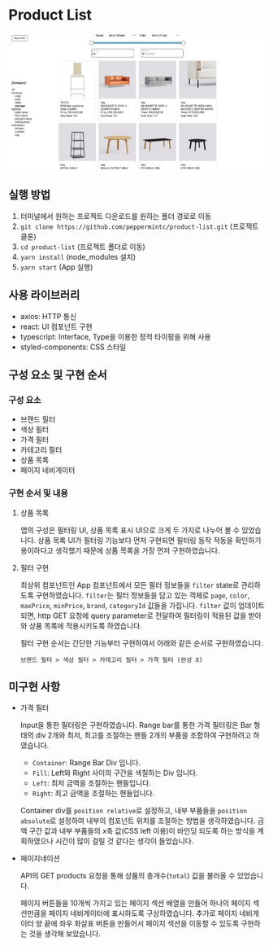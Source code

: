 # Product List

<img src="preview/preview.png" alt="preview" />

## 실행 방법

1. 터미널에서 원하는 프로젝트 다운로드를 원하는 폴더 경로로 이동
2. `git clone https://github.com/peppermintc/product-list.git` (프로젝트 클론)
3. `cd product-list` (프로젝트 폴더로 이동)
4. `yarn install` (node_modules 설치)
5. `yarn start` (App 실행)

## 사용 라이브러리

- axios: HTTP 통신
- react: UI 컴포넌트 구현
- typescript: Interface, Type을 이용한 정적 타이핑을 위해 사용
- styled-components: CSS 스타일

## 구성 요소 및 구현 순서

### 구성 요소

- 브랜드 필터
- 색상 필터
- 가격 필터
- 카테고리 필터
- 상품 목록
- 페이지 네비게이터

### 구현 순서 및 내용

1. 상품 목록

   앱의 구성은 필터링 UI, 상품 목록 표시 UI으로 크게 두 가지로 나누어 볼 수 있었습니다.
   상품 목록 UI가 필터링 기능보다 먼저 구현되면 필터링 동작 작동을 확인하기 용이하다고 생각했기 때문에 상품 목록을 가장 먼저 구현하였습니다.

2. 필터 구현

   최상위 컴포넌트인 App 컴포넌트에서 모든 필터 정보들을 `filter` state로 관리하도록 구현하였습니다. `filter`는 필터 정보들을 담고 있는 객체로 `page`, `color`, `maxPrice`, `minPrice`, `brand`, `categoryId` 값들을 가집니다. `filter` 값이 업데이트되면, http GET 요청에 query parameter로 전달하여 필터링이 적용된 값을 받아와 상품 목록에 적용시키도록 하였습니다.

   필터 구현 순서는 간단한 기능부터 구현하여서 아래와 같은 순서로 구현하였습니다.

   `브랜드 필터 > 색상 필터 > 카테고리 필터 > 가격 필터 (완성 X)`

## 미구현 사항

- 가격 필터

  Input을 통한 필터링은 구현하였습니다. Range bar를 통한 가격 필터링은 Bar 형태의 div 2개와 최저, 최고를 조절하는 핸들 2개의 부품을 조합하여 구현하려고 하였습니다.

  - `Container`: Range Bar Div 입니다.
  - `Fill`: Left와 Right 사이의 구간을 색칠하는 Div 입니다.
  - `Left`: 최저 금액을 조절하는 핸들입니다.
  - `Right`: 최고 금액을 조절하는 핸들입니다.

  Container div를 `position relative`로 설정하고, 내부 부품들을 `position absolute`로 설정하여 내부의 컴포넌트 위치를 조절하는 방법을 생각하였습니다. 금액 구간 값과 내부 부품들의 x축 값(CSS left 이용)이 바인딩 되도록 하는 방식을 계획하였으나 시간이 많이 걸릴 것 같다는 생각이 들었습니다.

- 페이지네이션

  API의 GET products 요청을 통해 상품의 총개수(`total`) 값을 불러올 수 있었습니다.

  페이지 버튼들을 10개씩 가지고 있는 페이지 섹션 배열을 만들어 하나의 페이지 섹션만큼을 페이지 네비게이터에 표시하도록 구상하였습니다. 추가로 페이지 네비게이터 양 끝에 좌우 화살표 버튼을 만들어서 페이지 섹션을 이동할 수 있도록 구현하는 것을 생각해 보았습니다.

